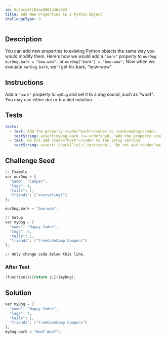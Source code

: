 ```yaml
---
id: 5c54ce0f103ae886fa3ba923
title: Add New Properties to a Python Object
challengeType: 9
---
```


## Description
<section id='description'>
You can add new properties to existing Python objects the same way you would modify them.
Here's how we would add a <code>"bark"</code> property to <code>ourDog</code>:
<code>ourDog.bark = "bow-wow";</code>
or
<code>ourDog["bark"] = "bow-wow";</code>
Now when we evaluate <code>ourDog.bark</code>, we'll get his bark, "bow-wow".
</section>

## Instructions
<section id='instructions'>
Add a <code>"bark"</code> property to <code>myDog</code> and set it to a dog sound, such as "woof". You may use either dot or bracket notation.
</section>

## Tests
<section id='tests'>

```yml
tests:
  - text: Add the property <code>"bark"</code> to <code>myDog</code>.
    testString: assert(myDog.bark !== undefined, 'Add the property <code>"bark"</code> to <code>myDog</code>.');
  - text: Do not add <code>"bark"</code> to the setup section
    testString: assert(!/bark[^\n]:/.test(code), 'Do not add <code>"bark"</code> to the setup section');

```

</section>

## Challenge Seed
<section id='challengeSeed'>

<div id='py-seed'>

```python
// Example
var ourDog = {
  "name": "Camper",
  "legs": 4,
  "tails": 1,
  "friends": ["everything!"]
};

ourDog.bark = "bow-wow";

// Setup
var myDog = {
  "name": "Happy Coder",
  "legs": 4,
  "tails": 1,
  "friends": ["freeCodeCamp Campers"]
};

// Only change code below this line.

```

</div>


### After Test
<div id='js-teardown'>

```python
(function(z){return z;})(myDog);
```

</div>

</section>

## Solution
<section id='solution'>


```python
var myDog = {
  "name": "Happy Coder",
  "legs": 4,
  "tails": 1,
  "friends": ["freeCodeCamp Campers"]
};
myDog.bark = "Woof Woof";
```

</section>
